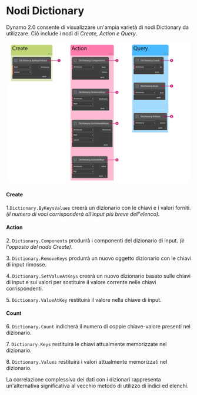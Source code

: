 # Nodi Dictionary

Dynamo 2.0 consente di visualizzare un'ampia varietà di nodi Dictionary da utilizzare. Ciò include i nodi di _Create, Action e Query_.

![](../images/5-5/2/dictionarynodes-nodes.jpg)

#### Create

1.`Dictionary.ByKeysValues` creerà un dizionario con le chiavi e i valori forniti. _(il numero di voci corrisponderà all'input più breve dell'elenco)._

#### Action

2\. `Dictionary.Components` produrrà i componenti del dizionario di input. _(è l'opposto del nodo Create)._

3\. `Dictionary.RemoveKeys` produrrà un nuovo oggetto dizionario con le chiavi di input rimosse.

4\. `Dictionary.SetValueAtKeys` creerà un nuovo dizionario basato sulle chiavi di input e sui valori per sostituire il valore corrente nelle chiavi corrispondenti.

5\. `Dictionary.ValueAtKey` restituirà il valore nella chiave di input.

#### Count

6\. `Dictionary.Count` indicherà il numero di coppie chiave-valore presenti nel dizionario.

7\. `Dictionary.Keys` restituirà le chiavi attualmente memorizzate nel dizionario.

8\. `Dictionary.Values` restituirà i valori attualmente memorizzati nel dizionario.

La correlazione complessiva dei dati con i dizionari rappresenta un'alternativa significativa al vecchio metodo di utilizzo di indici ed elenchi.
